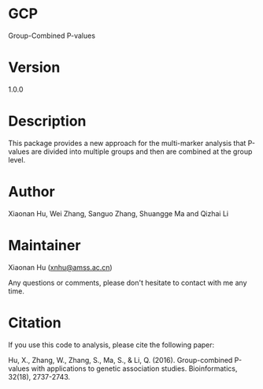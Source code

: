 # GCP
Group-Combined P-values

# Version
1.0.0

# Description
This package provides a new approach for the multi-marker analysis that P-values are divided into multiple groups and then are combined at the group level.

# Author
Xiaonan Hu, Wei Zhang, Sanguo Zhang, Shuangge Ma and Qizhai Li

# Maintainer
Xiaonan Hu (xnhu@amss.ac.cn)

Any questions or comments, please don't hesitate to contact with me any time.

# Citation
If you use this code to analysis, please cite the following paper:

Hu, X., Zhang, W., Zhang, S., Ma, S., & Li, Q. (2016). Group-combined P-values with applications to genetic association studies. Bioinformatics, 32(18), 2737-2743.
